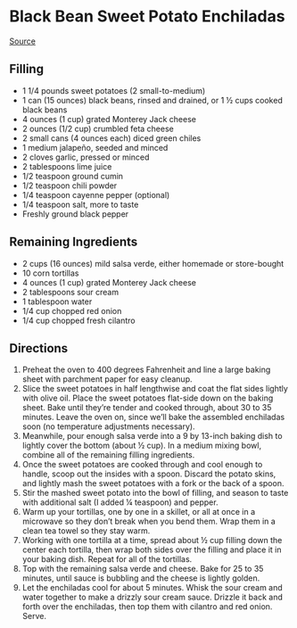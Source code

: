 # Black Bean Sweet Potato Enchiladas
[Source](https://cookieandkate.com/black-bean-sweet-potato-enchiladas/)

## Filling
- 1 1/4 pounds sweet potatoes (2 small-to-medium)
- 1 can (15 ounces) black beans, rinsed and drained, or 1 ½ cups cooked black beans
- 4 ounces (1 cup) grated Monterey Jack cheese
- 2 ounces (1/2 cup) crumbled feta cheese
- 2 small cans (4 ounces each) diced green chiles
- 1 medium jalapeño, seeded and minced
- 2 cloves garlic, pressed or minced
- 2 tablespoons lime juice
- 1/2 teaspoon ground cumin
- 1/2 teaspoon chili powder
- 1/4 teaspoon cayenne pepper (optional)
- 1/4 teaspoon salt, more to taste
- Freshly ground black pepper

## Remaining Ingredients
- 2 cups (16 ounces) mild salsa verde, either homemade or store-bought
- 10 corn tortillas
- 4 ounces (1 cup) grated Monterey Jack cheese
- 2 tablespoons sour cream
- 1 tablespoon water
- 1/4 cup chopped red onion
- 1/4 cup chopped fresh cilantro

## Directions
1. Preheat the oven to 400 degrees Fahrenheit and line a large baking sheet with parchment paper for easy cleanup.
1. Slice the sweet potatoes in half lengthwise and coat the flat sides lightly with olive oil. Place the sweet potatoes flat-side down on the baking sheet. Bake until they’re tender and cooked through, about 30 to 35 minutes. Leave the oven on, since we’ll bake the assembled enchiladas soon (no temperature adjustments necessary).
1. Meanwhile, pour enough salsa verde into a 9 by 13-inch baking dish to lightly cover the bottom (about ½ cup). In a medium mixing bowl, combine all of the remaining filling ingredients.
1. Once the sweet potatoes are cooked through and cool enough to handle, scoop out the insides with a spoon. Discard the potato skins, and lightly mash the sweet potatoes with a fork or the back of a spoon.
1. Stir the mashed sweet potato into the bowl of filling, and season to taste with additional salt (I added ¼ teaspoon) and pepper.
1. Warm up your tortillas, one by one in a skillet, or all at once in a microwave so they don’t break when you bend them. Wrap them in a clean tea towel so they stay warm.
1. Working with one tortilla at a time, spread about ½ cup filling down the center each tortilla, then wrap both sides over the filling and place it in your baking dish. Repeat for all of the tortillas.
1. Top with the remaining salsa verde and cheese. Bake for 25 to 35 minutes, until sauce is bubbling and the cheese is lightly golden.
1. Let the enchiladas cool for about 5 minutes. Whisk the sour cream and water together to make a drizzly sour cream sauce. Drizzle it back and forth over the enchiladas, then top them with cilantro and red onion. Serve.
